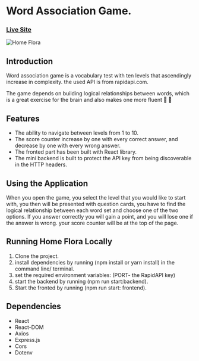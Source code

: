 # Word Association Game.

### [Live Site](https://word-association-game.herokuapp.com/)

![Home Flora](https://i.postimg.cc/vZMBpR6G/word-association-game-homepage.png)

## Introduction
Word association game is a vocabulary test with ten levels that ascendingly increase in complexity. the used API is from rapidapi.com.

The game depends on building logical relationships between words, which is a great exercise for the brain and also makes one more fluent 	:memo:
:pencil:

## Features
- The ability to navigate between levels from 1 to 10.
- The score counter increase by one with every correct answer, and decrease by one with every wrong answer.
- The fronted part has been built with React library.
- The mini backend is built to protect the API key from being discoverable in the HTTP headers. 

## Using the Application
When you open the game, you select the level that you would like to start with, you then will be presented with question cards, you have to find the logical relationship between each word set and choose one of the two options. If you answer correctly you will gain a point, and you will lose one if the answer is wrong. your score counter will be at the top of the page. 

## Running Home Flora Locally
1. Clone the project.
2. install dependencies by running (npm install or yarn install) in the command line/ terminal.
3. set the required environment variables: (PORT- the RapidAPI key) 
4. start the backend by running (npm run start:backend).
5. Start the fronted by running (npm run start: frontend).

## Dependencies
- React
- React-DOM
- Axios
- Express.js
- Cors
- Dotenv
